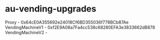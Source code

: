 # au-vending-upgrades

Proxy - 0x64cE0A355692e24018Cf6BD355036f778BCb87Ae
VendingMachineV1 - 0xf2E9A08a7Fa4cc538c68280EFA3e3833662dB878
VendingMachineV2 - 